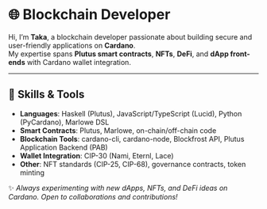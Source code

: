 # 🌐 Blockchain Developer

Hi, I’m **Taka**, a blockchain developer passionate about building secure and user-friendly applications on **Cardano**.  
My expertise spans **Plutus smart contracts**, **NFTs**, **DeFi**, and **dApp front-ends** with Cardano wallet integration.

---

## 🔧 Skills & Tools
- **Languages**: Haskell (Plutus), JavaScript/TypeScript (Lucid), Python (PyCardano), Marlowe DSL  
- **Smart Contracts**: Plutus, Marlowe, on-chain/off-chain code  
- **Blockchain Tools**: cardano-cli, cardano-node, Blockfrost API, Plutus Application Backend (PAB)  
- **Wallet Integration**: CIP-30 (Nami, Eternl, Lace)  
- **Other**: NFT standards (CIP-25, CIP-68), governance contracts, token minting  
<!-- 
---

## 📂 Projects

### 1. 🔗 Wallet Connector dApp
**Tech**: TypeScript, Lucid, Blockfrost, Nami Wallet  
- Simple dApp that connects to a Cardano wallet.  
- Reads wallet balance, displays assets, and allows sending test ADA.  
- **Demo**: [Live Preview Link]  
- **Code**: [GitHub Repo Link]  

---

### 2. 🎨 NFT Minting & Gallery
**Tech**: Lucid, Blockfrost, CIP-25  
- Mint native tokens and NFTs on Cardano testnet.  
- Implements CIP-25 metadata standard (image, description).  
- Includes a web gallery to display minted NFTs.  
- **Demo**: [Live Preview Link]  
- **Code**: [GitHub Repo Link]  

---

### 3. 🤝 Escrow Smart Contract (Plutus)
**Tech**: Haskell, Plutus, Plutus Emulator  
- Smart contract that locks ADA until both parties sign off.  
- Shows use of validators, datums, and redeemers.  
- Fully tested on Cardano preview testnet.  
- **Demo**: [Video / Screenshots]  
- **Code**: [GitHub Repo Link]  

---

### 4. 💱 Mini DeFi dApp (Optional Advanced)
**Tech**: Plutus, Lucid, PAB  
- Prototype token swap app on testnet.  
- Demonstrates on-chain validator + front-end wallet integration.  
- **Code**: [GitHub Repo Link]  

---

## 📝 Blog & Documentation
- [Medium/Dev.to/Hashnode link] – I write about Cardano development, smart contract patterns, and blockchain design.  

---

## 📬 Contact
- 🌐 Website: [YourSite.com]  
- 💼 LinkedIn: [Your LinkedIn]  
- 🐦 Twitter: [Your Twitter/Handle]  
- 📧 Email: [Your Email]  

--- -->

✨ *Always experimenting with new dApps, NFTs, and DeFi ideas on Cardano. Open to collaborations and contributions!*
